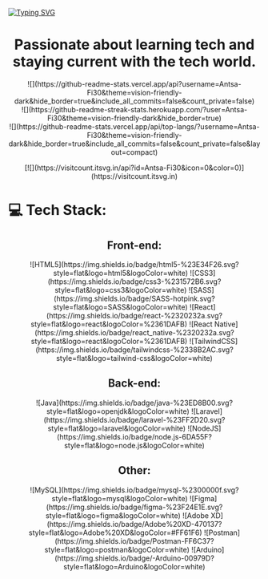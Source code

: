 <a href="https://git.io/typing-svg"><img src="https://readme-typing-svg.herokuapp.com?font=Consolas&weight=900&size=30&pause=1000&color=33F77F&background=D537FF00&center=true&vCenter=true&random=false&width=441&height=52&lines=Hi+there!" alt="Typing SVG" /></a>

<h1 align=center> Passionate about learning tech and staying current with the tech world. </h1>

<div align=center>
![](https://github-readme-stats.vercel.app/api?username=Antsa-Fi30&theme=vision-friendly-dark&hide_border=true&include_all_commits=false&count_private=false)<br/>
![](https://github-readme-streak-stats.herokuapp.com/?user=Antsa-Fi30&theme=vision-friendly-dark&hide_border=true)<br/>
![](https://github-readme-stats.vercel.app/api/top-langs/?username=Antsa-Fi30&theme=vision-friendly-dark&hide_border=true&include_all_commits=false&count_private=false&layout=compact)
</div>

<p align=center>
[![](https://visitcount.itsvg.in/api?id=Antsa-Fi30&icon=0&color=0)](https://visitcount.itsvg.in)
</p>

# 💻 Tech Stack:
<div align=center>
  <h2 align=center>Front-end:</h2>
  ![HTML5](https://img.shields.io/badge/html5-%23E34F26.svg?style=flat&logo=html5&logoColor=white) 
  ![CSS3](https://img.shields.io/badge/css3-%231572B6.svg?style=flat&logo=css3&logoColor=white) 
  ![SASS](https://img.shields.io/badge/SASS-hotpink.svg?style=flat&logo=SASS&logoColor=white)
  ![React](https://img.shields.io/badge/react-%2320232a.svg?style=flat&logo=react&logoColor=%2361DAFB)
  ![React Native](https://img.shields.io/badge/react_native-%2320232a.svg?style=flat&logo=react&logoColor=%2361DAFB) 
  ![TailwindCSS](https://img.shields.io/badge/tailwindcss-%2338B2AC.svg?style=flat&logo=tailwind-css&logoColor=white) 

  <h2 align=center>Back-end:</h2>
  ![Java](https://img.shields.io/badge/java-%23ED8B00.svg?style=flat&logo=openjdk&logoColor=white)       
  ![Laravel](https://img.shields.io/badge/laravel-%23FF2D20.svg?style=flat&logo=laravel&logoColor=white) 
  ![NodeJS](https://img.shields.io/badge/node.js-6DA55F?style=flat&logo=node.js&logoColor=white)

  <h2 align=center>Other:</h2>
  ![MySQL](https://img.shields.io/badge/mysql-%2300000f.svg?style=flat&logo=mysql&logoColor=white) 
  ![Figma](https://img.shields.io/badge/figma-%23F24E1E.svg?style=flat&logo=figma&logoColor=white) 
  ![Adobe XD](https://img.shields.io/badge/Adobe%20XD-470137?style=flat&logo=Adobe%20XD&logoColor=#FF61F6) 
  ![Postman](https://img.shields.io/badge/Postman-FF6C37?style=flat&logo=postman&logoColor=white) 
  ![Arduino](https://img.shields.io/badge/-Arduino-00979D?style=flat&logo=Arduino&logoColor=white)
  
</div>


<!-- Proudly created with GPRM ( https://gprm.itsvg.in ) -->
